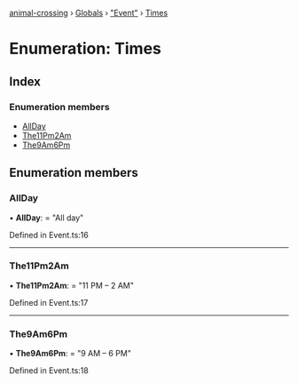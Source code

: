 [animal-crossing](../README.md) › [Globals](../globals.md) › ["Event"](../modules/_event_.md) › [Times](_event_.times.md)

# Enumeration: Times

## Index

### Enumeration members

* [AllDay](_event_.times.md#allday)
* [The11Pm2Am](_event_.times.md#the11pm2am)
* [The9Am6Pm](_event_.times.md#the9am6pm)

## Enumeration members

###  AllDay

• **AllDay**: = "All day"

Defined in Event.ts:16

___

###  The11Pm2Am

• **The11Pm2Am**: = "11 PM – 2 AM"

Defined in Event.ts:17

___

###  The9Am6Pm

• **The9Am6Pm**: = "9 AM – 6 PM"

Defined in Event.ts:18
